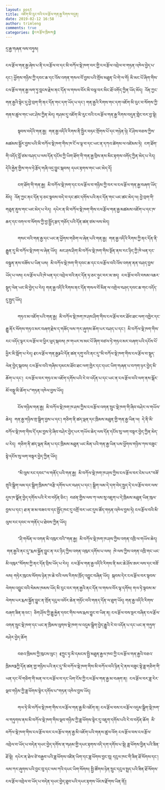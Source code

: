 ```yaml
---
layout: post
title: འཇོག་མི་རུང་བའི་ངལ་རྩོལ་གན་རྒྱ་རིགས་བདུན།
date: 2019-02-12 16:58
author: trimleng
comments: true
categories: [ངལ་རྩོལ་ཁྲིམས།]
---
```

<!-- wp:paragraph -->
<p>དྲ་རྒྱ་གཞན་ལས་བཏུས།</p>
<!-- /wp:paragraph -->

<!-- wp:paragraph -->
<p>ངལ་རྩོལ་གན་རྒྱ་ཞེས་པ་ནི་ངལ་རྩོལ་བ་དང་མི་བཀོལ་སྡེ་ཁག་བར་གྱི་ངལ་རྩོལ་འབྲེལ་བ་གཏན་འཁེལ་བྱེད་པ་དང་། ཕྱོགས་གཉིས་ཀྱི་དབང་ཆ་དང་འོས་འགན་གསལ་བོ་བྱས་པའི་གྲོས་མཐུན་ཡི་གེ་ལ་གོ། མི་མང་པོ་ཞིག་གིས་ངལ་རྩོལ་གན་རྒྱ་ལག་ཏུ་བླངས་རྗེས་ནང་དོན་ལ་གསལ་བོར་མི་བལྟ་བར་མིང་ཐོ་འགོད་ཀྱིན་ཡོད་མོད།  འོན་ཀྱང་གན་རྒྱའི་སྟེང་དུ་བྱེ་བྲག་གི་ནང་དོན་གང་དག་ཡོད་པ་དང་།  གན་རྒྱའི་རིགས་གང་དག་འཇོག་མི་རུང་བ་སོགས་ཀྱི་གནས་ཚུལ་གང་ཡང་ཤེས་ཀྱིན་མེད།  གཤམ་དུ་འཇོག་མི་རུང་བའི་ངལ་རྩོལ་གན་རྒྱ་རིགས་བདུན་གླེང་བར་བྱ་སྟེ།</p>
<!-- /wp:paragraph -->

<!-- wp:more -->
<!--more-->
<!-- /wp:more -->

<!-- wp:paragraph -->
<p> &nbsp;&nbsp;&nbsp;&nbsp;&nbsp;&nbsp;&nbsp;&nbsp;&nbsp;&nbsp;སྟབས་བདེའི་གན་རྒྱ། &nbsp;གན་རྒྱ་འདིའི་རིགས་ནི་སྤྱིར་བཏང་གྲོགས་པོ་དང་གཉེན་ཉེ། ངོ་ཤེས་བཅས་ཀྱིས་མཚམས་སྦྱོར་བྱས་པའི་མི་བཀོལ་སྡེ་ཁག་གིས་ཁ་ངོ་ལ་ལྟ་བ་དང་ཡང་ན་དཀའ་ཚེགས་ལ་འཛེམས་ཏེ། &nbsp;ངག་ཐོག་གི་འདོད་བློ་ཙམ་བཤད་པ་ལས་དོན་དངོས་ཀྱི་ཡིག་ཐོག་གི་གན་རྒྱ་བྲིས་ནས་མིང་རྟགས་འགོད་ཀྱིན་མེད་པ་རེད།  དེའི་རྐྱེན་གྱིས་གལ་ཏེ་རྩོད་གཞི་འདྲ་བྱུང་སྐབས།  དཔང་རྟགས་གང་ཡང་མེད་དོ།</p>
<!-- /wp:paragraph -->

<!-- wp:paragraph -->
<p> &nbsp;&nbsp;&nbsp;&nbsp;&nbsp;&nbsp;&nbsp;&nbsp;&nbsp;&nbsp;ངག་ཐོག་གི་གན་རྒྱ། &nbsp;མི་བཀོལ་སྡེ་ཁག་དང་ངལ་རྩོལ་བ་གཉིས་ཀྱི་བར་ལ་ངལ་རྩོལ་གན་རྒྱ་བཞག་ཡོད་མོད། &nbsp;འོན་ཀྱང་ནང་དོན་ཧ་ཅང་སྟབས་བདེ་བ་དང་ཚང་དགོས་པའི་ནང་དོན་གང་ཡང་ཚང་མེད་ལ།  བྱེ་བྲག་གི་གཅུན་ནུས་གང་ཡང་མེད་པ་རེད། &nbsp;དཔེར་ན་མི་བཀོལ་སྡེ་ཁག་གིས་ངལ་རྩོལ་གན་རྒྱ་མཚམས་འཇོག་པ་དང་ཁ་ཆད་དང་འགལ་བ་སོགས་ཀྱི་བྱ་སྤྱོད་རྩད་གཅོད་པའི་དོན་ཚན་ཙམ་ལས་མེད།</p>
<!-- /wp:paragraph -->

<!-- wp:paragraph -->
<p> &nbsp;&nbsp;&nbsp;&nbsp;&nbsp;&nbsp;&nbsp;&nbsp;&nbsp;&nbsp;གསང་བའི་གན་རྒྱ་དང་ཡང་ན་ཕྱོགས་གཅིག་ལ་ཞེན་པའི་གན་རྒྱ། &nbsp;གན་རྒྱ་འདིའི་རིགས་ཀྱི་ནང་དོན་ནི་རྒྱུན་དུ་མི་བཀོལ་སྡེ་ཁག་ལ་ཞེན་ཡོད། &nbsp;མང་ཤས་ཤིག་མི་བཀོལ་སྡེ་ཁག་གིས་སྔོན་ནས་རང་ཉིད་ཀྱི་ཁེ་ཕན་དང་བསྟུན་ནས་བཟོས་པ་ཡིན་པས། &nbsp;མི་བཀོལ་སྡེ་ཁག་གི་དབང་ཆ་དང་ངལ་རྩོལ་བའི་འོས་འགན་ནན་བཤད་བྱས་ཡོད་པ་ལས། ངལ་རྩོལ་པའི་ཁེ་ཕན་དང་འབྲེལ་བའི་ནང་དོན་ཧ་ཅང་ཉུང་བར་མ་ཟད། &nbsp;ངལ་རྩོལ་བའི་བསམ་འཆར་སྡུད་ལེན་ཡང་མི་བྱེད་པ་རེད། གན་རྒྱ་འདིའི་རིགས་ནང་དོན་གསལ་བོ་མིན་ལ་འགྲེལ་བཤད་དབང་ཆ་གང་འདོད་དུ་སྤྱད་ཡོད།</p>
<!-- /wp:paragraph -->

<!-- wp:paragraph -->
<p> &nbsp;&nbsp;&nbsp;&nbsp;&nbsp;&nbsp;&nbsp;&nbsp;&nbsp;&nbsp;གཏའ་མ་འཇོག་པའི་གན་རྒྱ། &nbsp;མི་བཀོལ་སྡེ་ཁག་ཁ་ཤས་ཤིག་གིས་ངལ་རྩོལ་བར་ཐོབ་ཐང་ལག་འཁྱེར་དང་རྒྱུ་ནོར་སོགས་གཏའ་མར་བཞག་རྗེས་ད་གཟོད་ལས་ཀར་ཞུགས་ཆོག་པར་བཤད་པ་དང་། &nbsp;མི་བཀོལ་སྡེ་ཁག་གིས་རང་འདོད་ལྟར་ངལ་རྩོལ་བ་ཕྱིར་ཕུད་སྐབས།  ཁ་གཡར་ས་མང་པོ་ཞིག་བཙལ་ཏེ་གཏའ་མར་བཞག་པའི་དངོས་པོ་ཕྱིར་མི་སློག་པ་རེད། 《ངལ་རྩོལ་གན་རྒྱ》ཡི་དོན་ཚན་དགུ་བའི་ནང་དུ“མི་བཀོལ་སྡེ་ཁག་གིས་ངལ་རྩོལ་བ་སྡུད་ལེན་བྱེད་སྐབས། ངལ་རྩོལ་བའི་གཞིས་དམངས་ཐོབ་ཐང་ལག་ཁྱེར་དང་དཔང་ཡིག་གཞན་པ་བཀག་ཉར་བྱེད་མི་ཆོག་པ་དང་། &nbsp;ངལ་རྩོལ་བར་གཏའ་མ་འཇོག་དགོས་པའི་རེ་བ་འདོན་པ་དང་ཡང་ན་ངལ་རྩོལ་བའི་ལག་ནས་སྒོར་མོ་བསྡུ་མི་ཆོག་པ”གཏན་འཁེལ་བྱས་ཡོད།</p>
<!-- /wp:paragraph -->

<!-- wp:paragraph -->
<p> &nbsp;&nbsp;&nbsp;&nbsp;&nbsp;&nbsp;&nbsp;&nbsp;&nbsp;&nbsp;ངོས་གཉིས་གན་རྒྱ། &nbsp;མི་བཀོལ་སྡེ་ཁག་ཁ་ཤས་ཀྱིས་ངལ་རྩོལ་འགན་སྲུང་སྡེ་ཁག་གི་ཞིབ་བཤེར་ལ་གཡོལ་ཆེད། &nbsp;གན་རྒྱ་གཉིས་གྲ་སྒྲིག་བྱས་པ་དང་། གཅིག་ནི་ཚད་ལྡན་དང་ཁྲིམས་མཐུན་གྱི་གན་རྒྱ་ཡིན་ལ། &nbsp;དེ་ནི་མི་བཀོལ་སྡེ་ཁག་གིས་དོ་དམ་བྱས་ཏེ་ཞིབ་བཤེར་བྱེད་པར་གཡོལ་ཆེད་ལས་དོན་དངོས་སུ་ལག་བསྟར་བྱེད་ཀྱིན་མེད་པ་རེད། &nbsp;གཅིག་ནི་ཚད་ལྡན་མིན་པ་དང་ཁྲིམས་མཐུན་ཡང་མིན་པའི་གན་རྒྱ་ཡིན་པས་ཕྱོགས་གཉིས་ཀས་བཟུང་སྟེ་དངོས་སུ་ལག་བསྟར་བྱེད་ཀྱིན་ཡོད།</p>
<!-- /wp:paragraph -->

<!-- wp:paragraph -->
<p> &nbsp;&nbsp;&nbsp;&nbsp;&nbsp;&nbsp;&nbsp;&nbsp;&nbsp;&nbsp;“མི་ལུས་རང་དབང”ལ་གནོད་པའི་གན་རྒྱ། &nbsp;མི་བཀོལ་སྡེ་ཁག་ཁ་ཤས་ཀྱིས་ངལ་རྩོལ་བར་ངེས་པར“བཟོ་གྲྭའི་སྒྲིག་ལམ་དང་སྒྲིག་ཁྲིམས”བརྩི་དགོས་པར་བཤད་པ་དང་། སྒྲིག་ལམ་དེ་དག་བེད་སྤྱད་དེ་ངལ་རྩོལ་བར་ལས་དུས་ཁ་སྣོན་བྱེད་དགོས་པའི་རེ་བ་བཏོན་ཅིང་། &nbsp;བཙན་གྱིས་ལས་ཀ་ལས་སུ་འཇུག་པ་དེ་ཁྲིམས་མཐུན་ཡིན་ཁུལ་བྱས་པ་དང་།  ཐ་ན་ཟ་མ་བཟའ་བ་དང་སྤྱོད་ཁང་དུ་འགྲོ་བར་ཡང་དུས་ཚོད་གཏན་འཁེལ་བྱས་ཏེ།  ངལ་རྩོལ་བའི་མི་ལུས་རང་དབང་ལ་གནོད་པ་ཐེབས་ཀྱིན་ཡོད།</p>
<!-- /wp:paragraph -->

<!-- wp:paragraph -->
<p> &nbsp;&nbsp;&nbsp;&nbsp;&nbsp;&nbsp;&nbsp;&nbsp;&nbsp;&nbsp;“ཤི་གསོན་ལ་འགན་མི་འཁུར་བའི”གན་རྒྱ། &nbsp;མི་བཀོལ་སྡེ་ཁག་ཁ་ཤས་ཀྱིས་འགན་འཁྲི་ལ་གཡོལ་ཆེད། &nbsp;གན་རྒྱའི་ནང་དུ“རྨས་སྐྱོན་བྱུང་ན་རང་ཉིད་ཀྱིས་འགན་འཁུར་དགོས་པ་ལས། &nbsp;ཁེ་ལས་ཀྱིས་འགན་འཁྲི་གང་ཡང་མི་འཁུར”སོགས་ཀྱི་ནང་དོན་བྲིས་ཡོད་པ་རེད། &nbsp;ངལ་རྩོལ་གན་རྒྱ་འདིའི་རིགས་ནི་མང་ཆེ་ཤོས་ཨར་ལས་དང་བཟོ་ལས།  གཏེར་ཁུངས་སོགས་ཉེན་ཁ་ཆེ་བའི་ལས་རིགས་ཁྲོད་འབྱུང་བཞིན་ཡོད། &nbsp;སྐབས་དེར་ངལ་རྩོལ་བར་སྟབས་ལེགས་འབྱུང་བའི་སེམས་ཁམས་ཡོད་མི་རུང་བར་གན་རྒྱའི་ནང་དོན་ལ་གསལ་བོར་ལྟ་དགོས།  གལ་ཏེ་སྟབས་མ་ལེགས་པར་རྨས་སྐྱོན་བྱུང་ན་གྲོན་དངུལ་འབོར་ཆེན་གཏོང་བའི་གནད་དོན་ལ་ཐུག་ཡོད། གན་རྒྱ་འདིའི་རིགས་བཞག་ཟིན་ནའང་། &nbsp;ཅིག་ཤོས་ཀྱི་རྒྱུ་རྐྱེན་དབང་གིས་ལས་རྨས་བྱུང་བ་ཡིན་ན།  ངལ་རྩོལ་བས་སྔར་བཞིན་ངལ་རྩོལ་འགན་སྲུང་སྡེ་ཁག་དང་ཡང་ན་ཁྲིམས་ལུགས་སྡེ་ཁག་ལ་འདུམ་སྒྲིག་བྱེད་རྒྱུའི་རེ་བ་འདོན་པ་དང་ཡང་ན་གཏུག་བཤེར་བྱེད་ཆོག</p>
<!-- /wp:paragraph -->

<!-- wp:paragraph -->
<p> &nbsp;&nbsp;&nbsp;&nbsp;&nbsp;&nbsp;&nbsp;&nbsp;&nbsp;&nbsp;བཅའ་ཁྲིམས་ཀྱི་ཁུངས་ལུང་། &nbsp;《ཀྲུང་ཧྭ་མི་དམངས་སྤྱི་མཐུན་རྒྱལ་ཁབ་ཀྱི་ངལ་རྩོལ་གན་རྒྱའི་བཅའ་ཁྲིམས》ཀྱི་དོན་ཚན་གྱ་གཉིས་པའི་ནང་དུ“མི་བཀོལ་སྡེ་ཁག་གིས་མི་བཀོལ་བའི་ཉིན་དེ་ནས་བཟུང་སྟེ་ཟླ་གཅིག་གི་ཡན་དང་ལོ་གཅིག་གི་མན་ལ་ངལ་རྩོལ་བ་དང་ཡིག་ངོས་ཀྱི་ངལ་རྩོལ་གན་རྒྱ་མ་བཞག་ན། &nbsp;ངལ་རྩོལ་བར་ཟླ་རེར་ལྡབ་གཉིས་ཀྱི་ཟླ་ཕོགས་སྟེར་དགོས་པ”གཏན་འཁེལ་བྱས་ཡོད།</p>
<!-- /wp:paragraph -->

<!-- wp:paragraph -->
<p> &nbsp;&nbsp;&nbsp;&nbsp;&nbsp;&nbsp;&nbsp;&nbsp;&nbsp;&nbsp;གལ་ཏེ་མི་བཀོལ་སྡེ་ཁག་གིས་ངལ་རྩོལ་གན་རྒྱ་མི་འཇོག་ན། ངལ་རྩོལ་བས་ངལ་རྩོལ་འདུམ་སྒྲིག་སྡེ་ཁག་ལ་གཏུགས་ནས་མི་བཀོལ་སྡེ་ཁག་གིས་ལྡབ་གཉིས་ཀྱི་ཟླ་ཕོགས་སྟེར་དུ་འཇུག་དགོས་པའི་རེ་བ་བཏོན་ཆོག &nbsp;མི་བཀོལ་སྡེ་ཁག་གིས་ངལ་རྩོལ་བར་ངལ་རྩོལ་གན་རྒྱ་མི་འཇོག་པའི་གནས་ཚུལ་འོག  ངལ་རྩོལ་བས་ངལ་རྩོལ་འབྲེལ་བ་ཡོད་པ་བདེན་དཔང་བྱེད་དགོས་ན་གཤམ་གྱི་དཔང་རྟགས་འདི་དག་དགོས་པ་སྟེ།  ཟླ་ཕོགས་བྱིན་པའི་ཟིན་ཐོ་སྟེ། &nbsp;དཔེར་ན་ཐེལ་ཙེ་བརྒྱབ་པའི་ཟླ་ཕོགས་འཛིན་ཡིག་དང་ཟླ་ཕོགས་བྱང་བུ།  དངུལ་ཁང་གི་ཟིན་ཐོ་སོགས་དང་།  ལས་ཀར་ཞུགས་པའི་བྱང་བུ་དང་ལས་ཀའི་དཔང་ཡིག་སོགས།  སྤྱི་ཚོགས་ཉེན་སྲུང་དངུལ་སྤྲད་པའི་ཟིན་ཐོ་སོགས་ངལ་རྩོལ་འབྲེལ་བ་ཡོད་པ་བདེན་དཔང་བྱེད་ཐུབ་པའི་དཔང་རྟགས་ཡོངས་རྫོགས་ཡིན་ནོ།། <br></p>
<!-- /wp:paragraph -->
